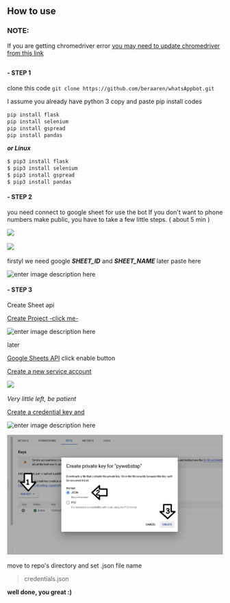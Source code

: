 ## **How to use**
### NOTE: 
If you are getting chromedriver error
[you may need to update chromedriver from this link](https://chromedriver.chromium.org/)
##
####  - STEP 1 
clone this code
`git clone https://github.com/beraaren/whatsAppbot.git`

I assume you already have python 3
copy and paste pip install codes
```
pip install flask 
pip install selenium 
pip install gspread
pip install pandas
```
***or Linux***
```
$ pip3 install flask 
$ pip3 install selenium 
$ pip3 install gspread
$ pip3 install pandas
```
####  - STEP 2
you need connect to google sheet for use the bot
If you don't want to phone numbers make public, you have to take a few little steps.
( about 5 min )

![](https://raw.githubusercontent.com/betamuslim/whatsAppbot/main/more_langs/Untitled.png)

![](https://raw.githubusercontent.com/betamuslim/whatsAppbot/main/more_langs/11.png)

firstyl we need google ***SHEET_ID*** and ***SHEET_NAME*** 
later paste here

![enter image description here](https://raw.githubusercontent.com/betamuslim/whatsAppbot/main/more_langs/2.png)

####  - STEP 3
Create Sheet api

[Create Project -click me-](https://console.cloud.google.com/welcome)

![enter image description here](https://raw.githubusercontent.com/betamuslim/whatsAppbot/main/more_langs/3.png)

later 

[Google Sheets API](https://console.cloud.google.com/marketplace/product/google/sheets.googleapis.com?q=search&referrer=search)  click enable button

[Create a new service account](https://console.cloud.google.com/iam-admin/iam)

![](https://raw.githubusercontent.com/betamuslim/whatsAppbot/main/more_langs/4.png)
  

*Very little left, be patient*

[Create a credential key and](https://console.cloud.google.com/iam-admin/serviceaccounts)

![enter image description here](https://raw.githubusercontent.com/betamuslim/whatsAppbot/main/more_langs/5.png)

![](https://raw.githubusercontent.com/beraaren/whatsAppbot/main/more_langs/6.png)

move  to repo's directory and  set .json file name
> credentials.json

**well done, you great :)**
